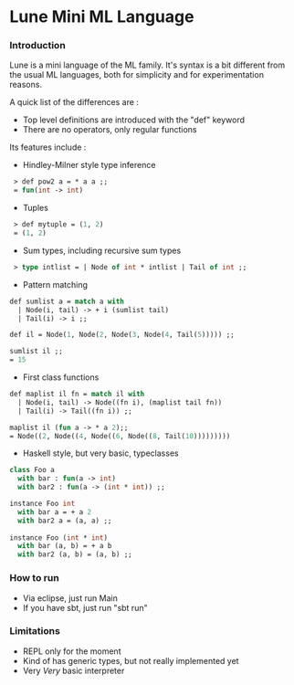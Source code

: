 Lune Mini ML Language
=====================

### Introduction

Lune is a mini language of the ML family. 
It's syntax is a bit different from the usual ML languages, both for simplicity and for experimentation reasons.

A quick list of the differences are :

- Top level definitions are introduced with the "def" keyword
- There are no operators, only regular functions

Its features include :

- Hindley-Milner style type inference

~~~ocaml
 > def pow2 a = * a a ;;
 = fun(int -> int)
~~~

- Tuples

~~~ocaml
 > def mytuple = (1, 2)
 = (1, 2)
~~~

- Sum types, including recursive sum types

~~~ocaml
 > type intlist = | Node of int * intlist | Tail of int ;;
~~~

- Pattern matching 

~~~ocaml
def sumlist a = match a with
  | Node(i, tail) -> + i (sumlist tail)
  | Tail(i) -> i ;;

def il = Node(1, Node(2, Node(3, Node(4, Tail(5))))) ;;

sumlist il ;;
= 15
~~~

- First class functions

~~~ocaml
def maplist il fn = match il with
  | Node(i, tail) -> Node((fn i), (maplist tail fn))
  | Tail(i) -> Tail((fn i)) ;;

maplist il (fun a -> * a 2);;
= Node((2, Node((4, Node((6, Node((8, Tail(10)))))))))
~~~

- Haskell style, but very basic, typeclasses

~~~ocaml
class Foo a 
  with bar : fun(a -> int)
  with bar2 : fun(a -> (int * int)) ;;

instance Foo int
  with bar a = + a 2
  with bar2 a = (a, a) ;;
  
instance Foo (int * int)
  with bar (a, b) = + a b
  with bar2 (a, b) = (a, b) ;;
~~~

### How to run

- Via eclipse, just run Main
- If you have sbt, just run "sbt run"

### Limitations

- REPL only for the moment
- Kind of has generic types, but not really implemented yet
- Very *Very* basic interpreter
